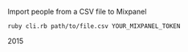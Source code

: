 Import people from a CSV file to Mixpanel

```
ruby cli.rb path/to/file.csv YOUR_MIXPANEL_TOKEN
```
2015
